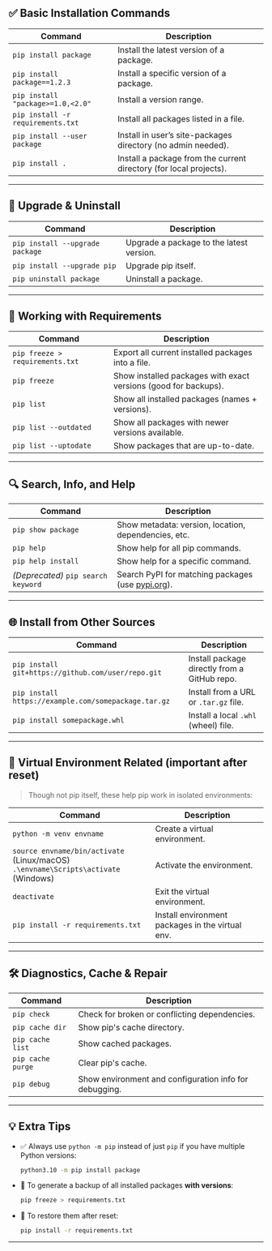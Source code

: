 

## ✅ **Basic Installation Commands**

| Command                           | Description                                                        |
| --------------------------------- | ------------------------------------------------------------------ |
| `pip install package`             | Install the latest version of a package.                           |
| `pip install package==1.2.3`      | Install a specific version of a package.                           |
| `pip install "package>=1.0,<2.0"` | Install a version range.                                           |
| `pip install -r requirements.txt` | Install all packages listed in a file.                             |
| `pip install --user package`      | Install in user’s site-packages directory (no admin needed).       |
| `pip install .`                   | Install a package from the current directory (for local projects). |

---

## 🔄 **Upgrade & Uninstall**

| Command                         | Description                              |
| ------------------------------- | ---------------------------------------- |
| `pip install --upgrade package` | Upgrade a package to the latest version. |
| `pip install --upgrade pip`     | Upgrade pip itself.                      |
| `pip uninstall package`         | Uninstall a package.                     |

---

## 📄 **Working with Requirements**

| Command                         | Description                                                     |
| ------------------------------- | --------------------------------------------------------------- |
| `pip freeze > requirements.txt` | Export all current installed packages into a file.              |
| `pip freeze`                    | Show installed packages with exact versions (good for backups). |
| `pip list`                      | Show all installed packages (names + versions).                 |
| `pip list --outdated`           | Show all packages with newer versions available.                |
| `pip list --uptodate`           | Show packages that are up-to-date.                              |

---

## 🔍 **Search, Info, and Help**

| Command                             | Description                                                           |
| ----------------------------------- | --------------------------------------------------------------------- |
| `pip show package`                  | Show metadata: version, location, dependencies, etc.                  |
| `pip help`                          | Show help for all pip commands.                                       |
| `pip help install`                  | Show help for a specific command.                                     |
| *(Deprecated)* `pip search keyword` | Search PyPI for matching packages (use [pypi.org](https://pypi.org)). |

---

## 🌐 **Install from Other Sources**

| Command                                              | Description                                  |
| ---------------------------------------------------- | -------------------------------------------- |
| `pip install git+https://github.com/user/repo.git`   | Install package directly from a GitHub repo. |
| `pip install https://example.com/somepackage.tar.gz` | Install from a URL or `.tar.gz` file.        |
| `pip install somepackage.whl`                        | Install a local `.whl` (wheel) file.         |

---

## 🧪 **Virtual Environment Related (important after reset)**

> Though not pip itself, these help pip work in isolated environments:

| Command                                                                               | Description                                      |
| ------------------------------------------------------------------------------------- | ------------------------------------------------ |
| `python -m venv envname`                                                              | Create a virtual environment.                    |
| `source envname/bin/activate` (Linux/macOS)<br>`.\envname\Scripts\activate` (Windows) | Activate the environment.                        |
| `deactivate`                                                                          | Exit the virtual environment.                    |
| `pip install -r requirements.txt`                                                     | Install environment packages in the virtual env. |

---

## 🛠️ **Diagnostics, Cache & Repair**

| Command           | Description                                            |
| ----------------- | ------------------------------------------------------ |
| `pip check`       | Check for broken or conflicting dependencies.          |
| `pip cache dir`   | Show pip's cache directory.                            |
| `pip cache list`  | Show cached packages.                                  |
| `pip cache purge` | Clear pip's cache.                                     |
| `pip debug`       | Show environment and configuration info for debugging. |

---

## 💡 Extra Tips

* ✅ Always use `python -m pip` instead of just `pip` if you have multiple Python versions:

  ```bash
  python3.10 -m pip install package
  ```

* 📂 To generate a backup of all installed packages **with versions**:

  ```bash
  pip freeze > requirements.txt
  ```

* 🔄 To restore them after reset:

  ```bash
  pip install -r requirements.txt
  ```

---
